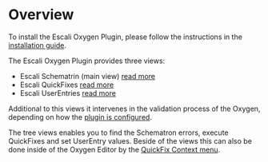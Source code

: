 # Overview

To install the Escali Oxygen Plugin, please follow the instructions in the [installation guide](Installation.md).

The Escali Oxygen Plugin provides three views:

- Escali Schematrin (main view) [read more](views/Main.md)
- Escali QuickFixes [read more](views/QuickFixes.md)
- Escali UserEntries [read more](views/UserEntries.md)

Additional to this views it intervenes in the validation process of the Oxygen, depending on how the [plugin is configured](Configuration.md).

The tree views enables you to find the Schematron errors, execute QuickFixes and set UserEntry values. Beside of the views this can also be done inside of the Oxygen Editor by the [QuickFix Context menu](ContextMenu.md).